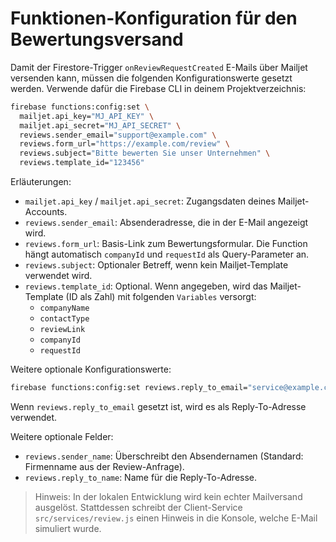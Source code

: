 # Funktionen-Konfiguration für den Bewertungsversand

Damit der Firestore-Trigger `onReviewRequestCreated` E-Mails über Mailjet versenden kann, müssen die folgenden Konfigurationswerte gesetzt werden. Verwende dafür die Firebase CLI in deinem Projektverzeichnis:

```bash
firebase functions:config:set \
  mailjet.api_key="MJ_API_KEY" \
  mailjet.api_secret="MJ_API_SECRET" \
  reviews.sender_email="support@example.com" \
  reviews.form_url="https://example.com/review" \
  reviews.subject="Bitte bewerten Sie unser Unternehmen" \
  reviews.template_id="123456"
```

Erläuterungen:

- `mailjet.api_key` / `mailjet.api_secret`: Zugangsdaten deines Mailjet-Accounts.
- `reviews.sender_email`: Absenderadresse, die in der E-Mail angezeigt wird.
- `reviews.form_url`: Basis-Link zum Bewertungsformular. Die Function hängt automatisch `companyId` und `requestId` als Query-Parameter an.
- `reviews.subject`: Optionaler Betreff, wenn kein Mailjet-Template verwendet wird.
- `reviews.template_id`: Optional. Wenn angegeben, wird das Mailjet-Template (ID als Zahl) mit folgenden `Variables` versorgt:
  - `companyName`
  - `contactType`
  - `reviewLink`
  - `companyId`
  - `requestId`

Weitere optionale Konfigurationswerte:

```bash
firebase functions:config:set reviews.reply_to_email="service@example.com"
```

Wenn `reviews.reply_to_email` gesetzt ist, wird es als Reply-To-Adresse verwendet.

Weitere optionale Felder:

- `reviews.sender_name`: Überschreibt den Absendernamen (Standard: Firmenname aus der Review-Anfrage).
- `reviews.reply_to_name`: Name für die Reply-To-Adresse.

> Hinweis: In der lokalen Entwicklung wird kein echter Mailversand ausgelöst. Stattdessen schreibt der Client-Service `src/services/review.js` einen Hinweis in die Konsole, welche E-Mail simuliert wurde.
